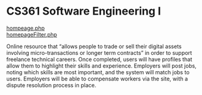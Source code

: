 CS361 Software Engineering I
=====
<a href ="http://web.engr.oregonstate.edu/~phommata/cs361/homepage.php">hompeage.php</a><br/>
<a href ="http://web.engr.oregonstate.edu/~phommata/cs361/homepageFilter.php">homepageFilter.php</a>

Online resource that “allows people to trade or sell their digital assets involving micro-transactions or longer term contracts” in order to support freelance technical careers. Once completed, users will have profiles that allow them to highlight their skills and experience. Employers will post jobs, noting which skills are most important, and the system will match jobs to users. Employers will be able to compensate workers via the site, with a dispute resolution process in place.
